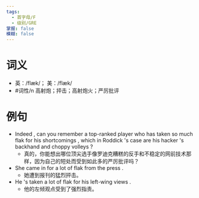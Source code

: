 ```yaml
---
tags:
  - 首字母/F
  - 级别/GRE
掌握: false
模糊: false
---
```

# 词义
- 英：/flæk/； 美：/flæk/
- #词性/n  高射炮；抨击；高射炮火；严厉批评
# 例句
- Indeed , can you remember a top-ranked player who has taken so much flak for his shortcomings , which in Roddick 's case are his hacker 's backhand and choppy volleys ?
	- 真的，你能想出哪位顶尖选手像罗迪克糟糕的反手和不稳定的网前技术那样，因为自己的短处而受到如此多的严厉批评吗？
- She came in for a lot of flak from the press .
	- 她遭到报刊的猛烈抨击。
- He 's taken a lot of flak for his left-wing views .
	- 他的左倾观点受到了强烈指责。
